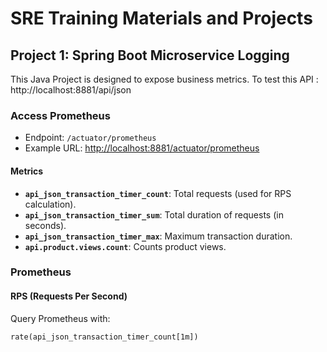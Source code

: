 # SRE Training Materials and Projects

## Project 1: Spring Boot Microservice Logging

This Java Project is designed to expose business metrics.
To test this API  : http://localhost:8881/api/json 
### Access Prometheus
- Endpoint: `/actuator/prometheus`
- Example URL: [http://localhost:8881/actuator/prometheus](http://localhost:8881/actuator/prometheus)

#### Metrics
- **`api_json_transaction_timer_count`**: Total requests (used for RPS calculation).
- **`api_json_transaction_timer_sum`**: Total duration of requests (in seconds).
- **`api_json_transaction_timer_max`**: Maximum transaction duration.
- **`api.product.views.count`**: Counts product views.

### Prometheus
#### RPS (Requests Per Second)
Query Prometheus with:
```promql
rate(api_json_transaction_timer_count[1m])
